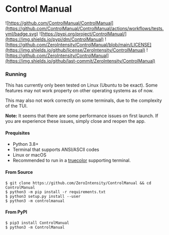 # Control Manual

![https://github.com/ControlManual/ControlManual](https://github.com/ControlManual/ControlManual/actions/workflows/tests.yml/badge.svg)
![https://pypi.org/project/ControlManual/](https://img.shields.io/pypi/dm/ControlManual)
![https://github.com/ZeroIntensity/ControlManual/blob/main/LICENSE](https://img.shields.io/github/license/ZeroIntensity/ControlManual)
![https://github.com/ZeroIntensity/ControlManual](https://img.shields.io/github/last-commit/ZeroIntensity/ControlManual)

### Running

This has currently only been tested on Linux (Ubuntu to be exact). Some features may not work property on other operating systems as of now.

This may also not work correctly on some terminals, due to the complexity of the TUI.

**Note:** It seems that there are some performance issues on first launch. If you are experience these issues, simply close and reopen the app.

#### Prequisites

- Python 3.8+
- Terminal that supports ANSI/ASCII codes
- Linux or macOS
- Recommended to run in a [truecolor](https://github.com/termstandard/colors) supporting terminal.

#### From Source

```
$ git clone https://github.com/ZeroIntensity/ControlManual && cd ControlManual
$ python3 -m pip install -r requirements.txt
$ python3 setup.py install --user
$ python3 -m controlmanual
```

#### From PyPI

```
$ pip3 install ControlManual
$ python3 -m ControlManual
```
